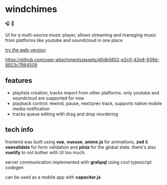 # windchimes

🎧 🎐

UI for a multi-source music player, allows streaming and managing music from platforms like youtube and soundcloud in one place

[try the web-version](https://windchimes.hopto.org)

https://github.com/user-attachments/assets/d0db5652-e2c0-42e8-939d-8923c7864509

## features

-   playlists creation, tracks import from other platforms. only youtube and soundcloud are supported for now
-   playback control: rewind, pause, next/prev track, supports native mobile media notification
-   tracks queue editing with drag and drop reordering

## tech info

frontend was built using **vue**, **vueuse**, **anime.js** for animations, **zod** & **veevalidate** for form validation
and **pinia** for the global state. there's also **vuetify** to not bother with UI too much.

server communication implemented with **grahpql** using cool typescript codegen

can be used as a mobile app with **capacitor.js**
